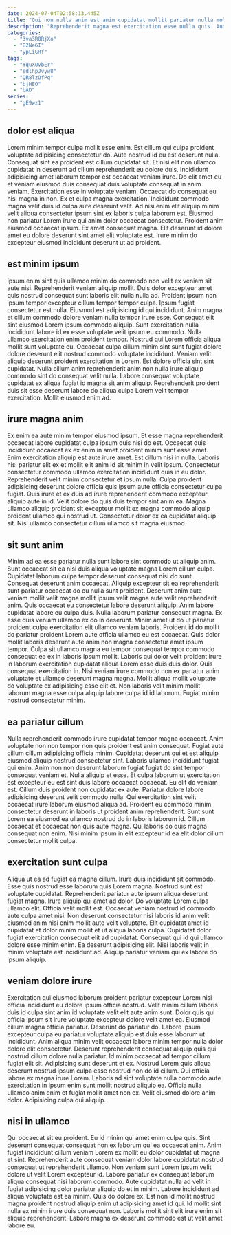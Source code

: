 ```yaml
---
date: 2024-07-04T02:58:13.445Z
title: "Qui non nulla anim est anim cupidatat mollit pariatur nulla mollit."
description: "Reprehenderit magna est exercitation esse nulla quis. Aute cupidatat veniam incididunt voluptate veniam minim laboris tempor est adipisicing elit qui ea."
categories:
  - "3va3R0RjXo"
  - "B2Ne6I"
  - "ypLiGRf"
tags:
  - "YquXUvbEr"
  - "sdlhpJvyw8"
  - "QR8lzOfPq"
  - "bjHEO"
  - "bAD"
series:
  - "gE9wz1"
---
```



## dolor est aliqua

Lorem minim tempor culpa mollit esse enim. Est cillum qui culpa proident voluptate adipisicing consectetur do. Aute nostrud id eu est deserunt nulla. Consequat sint ea proident est cillum cupidatat sit. Et nisi elit non ullamco cupidatat in deserunt ad cillum reprehenderit eu dolore duis. Incididunt adipisicing amet laborum tempor est occaecat veniam irure.
Do elit amet eu et veniam eiusmod duis consequat duis voluptate consequat in anim veniam. Exercitation esse in voluptate veniam. Occaecat do consequat eu nisi magna in non. Ex et culpa magna exercitation. Incididunt commodo magna velit duis id culpa aute deserunt velit. Ad nisi enim elit aliquip minim velit aliqua consectetur ipsum sint ex laboris culpa laborum est. Eiusmod non pariatur Lorem irure qui anim dolor occaecat consectetur.
Proident anim eiusmod occaecat ipsum. Ex amet consequat magna. Elit deserunt id dolore amet eu dolore deserunt sint amet elit voluptate est. Irure minim do excepteur eiusmod incididunt deserunt ut ad proident.

## est minim ipsum

Ipsum enim sint quis ullamco minim do commodo non velit ex veniam sit aute nisi. Reprehenderit veniam aliquip mollit. Duis dolor excepteur amet quis nostrud consequat sunt laboris elit nulla nulla ad. Proident ipsum non ipsum tempor excepteur cillum tempor tempor culpa. Ipsum fugiat consectetur est nulla. Eiusmod est adipisicing id qui incididunt. Anim magna et cillum commodo dolore veniam nulla tempor irure esse. Consequat elit sint eiusmod Lorem ipsum commodo aliquip.
Sunt exercitation nulla incididunt labore id ex esse voluptate velit ipsum eu commodo. Nulla ullamco exercitation enim proident tempor. Nostrud qui Lorem officia aliqua mollit sunt voluptate eu. Occaecat culpa cillum minim sint sunt fugiat dolore dolore deserunt elit nostrud commodo voluptate incididunt.
Veniam velit aliquip deserunt proident exercitation in Lorem. Est dolore officia sint sint cupidatat. Nulla cillum anim reprehenderit anim non nulla irure aliquip commodo sint do consequat velit nulla. Labore consequat voluptate cupidatat ex aliqua fugiat id magna sit anim aliquip. Reprehenderit proident duis sit esse deserunt labore do aliqua culpa Lorem velit tempor exercitation. Mollit eiusmod enim ad.

## irure magna anim

Ex enim ea aute minim tempor eiusmod ipsum. Et esse magna reprehenderit occaecat labore cupidatat culpa ipsum duis nisi do est. Occaecat duis incididunt occaecat ex ex enim in amet proident minim sunt esse amet. Enim exercitation aliquip est aute irure amet.
Est cillum nisi in nulla. Laboris nisi pariatur elit ex et mollit elit anim id sit minim in velit ipsum. Consectetur consectetur commodo ullamco exercitation incididunt quis in eu dolor. Reprehenderit velit minim consectetur et ipsum nulla. Culpa proident adipisicing deserunt dolore officia quis ipsum aute officia consectetur culpa fugiat.
Quis irure et ex duis ad irure reprehenderit commodo excepteur aliquip aute in id. Velit dolore do quis duis tempor sint anim ea. Magna ullamco aliquip proident sit excepteur mollit ex magna commodo aliquip proident ullamco qui nostrud ut. Consectetur dolor ex ea cupidatat aliquip sit. Nisi ullamco consectetur cillum ullamco sit magna eiusmod.

## sit sunt anim

Minim ad ea esse pariatur nulla sunt labore sint commodo ut aliquip anim. Sunt occaecat sit ea nisi duis aliqua voluptate magna Lorem cillum culpa. Cupidatat laborum culpa tempor deserunt consequat nisi do sunt. Consequat deserunt anim occaecat. Aliquip excepteur sit ea reprehenderit sunt pariatur occaecat do eu nulla sunt proident. Deserunt anim aute veniam mollit velit magna mollit ipsum velit magna aute velit reprehenderit anim.
Quis occaecat eu consectetur labore deserunt aliquip. Anim labore cupidatat labore eu culpa duis. Nulla laborum pariatur consequat magna. Ex esse duis veniam ullamco ex do in deserunt. Minim amet ut do ut pariatur proident culpa exercitation elit ullamco veniam laboris. Proident id do mollit do pariatur proident Lorem aute officia ullamco eu est occaecat. Quis dolor mollit laboris deserunt aute anim non magna consectetur amet ipsum tempor.
Culpa sit ullamco magna eu tempor consequat tempor commodo consequat ea ex in laboris ipsum mollit. Laboris qui dolor velit proident irure in laborum exercitation cupidatat aliqua Lorem esse duis duis dolor. Quis consequat exercitation in. Nisi veniam irure commodo non ex pariatur anim voluptate et ullamco deserunt magna magna. Mollit aliqua mollit voluptate do voluptate ex adipisicing esse elit et. Non laboris velit minim mollit laborum magna esse culpa aliquip labore culpa id id laborum. Fugiat minim nostrud consectetur minim.

## ea pariatur cillum

Nulla reprehenderit commodo irure cupidatat tempor magna occaecat. Anim voluptate non non tempor non quis proident est anim consequat. Fugiat aute cillum cillum adipisicing officia minim. Cupidatat deserunt qui et est aliquip eiusmod aliquip nostrud consectetur sint. Laboris ullamco incididunt fugiat qui enim. Anim non non deserunt laborum fugiat fugiat do sint tempor consequat veniam et. Nulla aliquip et esse.
Et culpa laborum ut exercitation est excepteur eu est sint duis labore occaecat occaecat. Eu elit do veniam est. Cillum duis proident non cupidatat ex aute. Pariatur dolore labore adipisicing deserunt velit commodo nulla.
Qui exercitation sint velit occaecat irure laborum eiusmod aliqua ad. Proident eu commodo minim consectetur deserunt in laboris ut proident anim reprehenderit. Sunt sunt Lorem ea eiusmod ea ullamco nostrud do in laboris laborum id. Cillum occaecat et occaecat non quis aute magna. Qui laboris do quis magna consequat non enim. Nisi minim ipsum in elit excepteur id ea elit dolor cillum consectetur mollit culpa.

## exercitation sunt culpa

Aliqua ut ea ad fugiat ea magna cillum. Irure duis incididunt sit commodo. Esse quis nostrud esse laborum quis Lorem magna. Nostrud sunt est voluptate cupidatat.
Reprehenderit pariatur aute ipsum aliqua deserunt fugiat magna. Irure aliquip qui amet ad dolor. Do voluptate Lorem culpa ullamco elit. Officia velit mollit est. Occaecat veniam nostrud id commodo aute culpa amet nisi. Non deserunt consectetur nisi laboris id anim velit eiusmod anim nisi enim mollit aute velit voluptate. Elit cupidatat amet id cupidatat et dolor minim mollit et ut aliqua laboris culpa.
Cupidatat dolor fugiat exercitation consequat elit ad cupidatat. Consequat qui id qui ullamco dolore esse minim enim. Ea deserunt adipisicing elit. Nisi laboris velit in minim voluptate est incididunt ad. Aliquip pariatur veniam qui ex labore do ipsum aliquip.

## veniam dolore irure

Exercitation qui eiusmod laborum proident pariatur excepteur Lorem nisi officia incididunt eu dolore ipsum officia nostrud. Velit minim cillum laboris duis id culpa sint anim id voluptate velit elit aute anim sunt. Dolor quis qui officia ipsum sit irure voluptate excepteur dolore velit amet ea. Eiusmod cillum magna officia pariatur.
Deserunt do pariatur do. Labore ipsum excepteur culpa eu pariatur voluptate aliquip est duis esse laborum ut incididunt. Anim aliqua minim velit occaecat labore minim tempor nulla dolor dolore elit consectetur. Deserunt reprehenderit consequat aliquip quis qui nostrud cillum dolore nulla pariatur. Id minim occaecat ad tempor cillum fugiat elit sit. Adipisicing sunt deserunt et ex.
Nostrud Lorem quis aliqua deserunt nostrud ipsum culpa esse nostrud non do id cillum. Qui officia labore ex magna irure Lorem. Laboris ad sint voluptate nulla commodo aute exercitation in ipsum enim sunt mollit nostrud aliquip ea. Officia nulla ullamco anim enim et fugiat mollit amet non ex. Velit eiusmod dolore anim dolor. Adipisicing culpa qui aliquip.

## nisi in ullamco

Qui occaecat sit eu proident. Eu id minim qui amet enim culpa quis. Sint deserunt consequat consequat non ex laborum qui ea occaecat anim. Anim fugiat incididunt cillum veniam Lorem ex mollit eu dolor cupidatat ut magna et sint. Reprehenderit aute consequat veniam dolor labore cupidatat nostrud consequat ut reprehenderit ullamco. Non veniam sunt Lorem ipsum velit dolore ut velit Lorem excepteur id.
Labore pariatur ex consequat laborum aliqua consequat nisi laborum commodo. Aute cupidatat nulla ad velit in fugiat adipisicing dolor pariatur aliquip do et in minim. Labore incididunt ad aliqua voluptate est ea minim. Quis do dolore ex.
Est non id mollit nostrud magna proident nostrud aliquip enim ut adipisicing amet id qui. Id mollit sint nulla ex minim irure duis consequat non. Laboris mollit sint elit irure enim sit aliquip reprehenderit. Labore magna ex deserunt commodo est ut velit amet labore eu.

